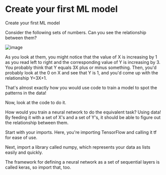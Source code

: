 # Create your first ML model
Create your first ML model

<text>Consider the following sets of numbers. Can you see the relationship between them?</text>

![image](https://user-images.githubusercontent.com/51197053/141091315-ce62101b-b707-4021-9568-bed669df3561.png)


<text>As you look at them, you might notice that the value of X is increasing by 1 as you read left to right and the corresponding value of Y is increasing by 3. You probably think that Y equals 3X plus or minus something. Then, you'd probably look at the 0 on X and see that Y is 1, and you'd come up with the relationship Y=3X+1.</text>

<text>That's almost exactly how you would use code to train a model to spot the patterns in the data!</text>

<text>Now, look at the code to do it.</text>

<text>How would you train a neural network to do the equivalent task? Using data! By feeding it with a set of X's and a set of Y's, it should be able to figure out the relationship between them.</text>

<text>Start with your imports. Here, you're importing TensorFlow and calling it tf for ease of use.</text>

<text>Next, import a library called numpy, which represents your data as lists easily and quickly.</text>

<text>The framework for defining a neural network as a set of sequential layers is called keras, so import that, too.</text>
